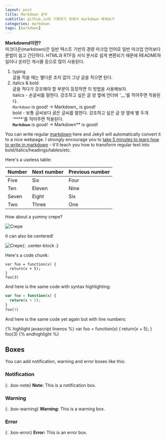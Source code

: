 ```yaml
---
layout: post
title: Markdown 공부
subtitle: github.io에 기록하기 위해서 markdown 배워보기
categories: markdown
tags: [markdown]
---
```


**Markdownd이란?**  
마크다운(markdown)은 일반 텍스트 기반의 경량 마크업 언어로 일반 마크업 언어보다 문법이 쉽고 간단하다.  HTML과 RTF등 서식 문서로 쉽게 변환되기 때문에 README파일이나 온라인 게시물 등으로 많이 사용된다.

1. typing    
 글을 적을 때는 별다른 조치 없이 그냥 글을 적으면 된다.
2. italics & bold    
 글을 적다가 강조해야 할 부분이 등장하면 이 방법을 사용해보자.  
italics - 손글씨를 말한다. 강조하고 싶은 글 양 옆에 언더바 '__'를 적어주면 적용된다.  
<code>_Markdown_</code> is good! -> Markdown_ is good!  
bold - 보통 글씨보다 굵은 글씨를 말한다. 강조하고 싶은 글 양 옆에 별 두개 '****'를 적어주면 적용된다.  
<code>**Markdown**</code> is good! -> Markdown** is good!

You can write regular [markdown](http://markdowntutorial.com/) here and Jekyll will automatically convert it to a nice webpage.  I strongly encourage you to [take 5 minutes to learn how to write in markdown](http://markdowntutorial.com/) - it'll teach you how to transform regular text into bold/italics/headings/tables/etc.

Here's a useless table:

| Number | Next number | Previous number |
| :------ |:--- | :--- |
| Five | Six | Four |
| Ten | Eleven | Nine |
| Seven | Eight | Six |
| Two | Three | One |


How about a yummy crepe?

![Crepe](https://s3-media3.fl.yelpcdn.com/bphoto/cQ1Yoa75m2yUFFbY2xwuqw/348s.jpg)

It can also be centered!

![Crepe](https://s3-media3.fl.yelpcdn.com/bphoto/cQ1Yoa75m2yUFFbY2xwuqw/348s.jpg){: .center-block :}

Here's a code chunk:

~~~
var foo = function(x) {
  return(x + 5);
}
foo(3)
~~~

And here is the same code with syntax highlighting:

```javascript
var foo = function(x) {
  return(x + 5);
}
foo(3)
```

And here is the same code yet again but with line numbers:

{% highlight javascript linenos %}
var foo = function(x) {
  return(x + 5);
}
foo(3)
{% endhighlight %}

## Boxes
You can add notification, warning and error boxes like this:

### Notification

{: .box-note}
**Note:** This is a notification box.

### Warning

{: .box-warning}
**Warning:** This is a warning box.

### Error

{: .box-error}
**Error:** This is an error box.
